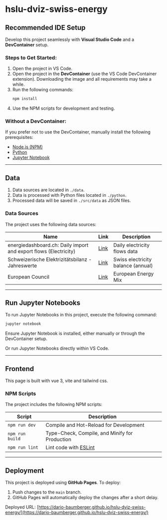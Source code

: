 # hslu-dviz-swiss-energy

## Recommended IDE Setup

Develop this project seamlessly with **Visual Studio Code** and a **DevContainer** setup.

### Steps to Get Started:

1. Open the project in VS Code.
2. Open the project in the **DevContainer** (use the VS Code DevContainer extension). Downloading the image and all requirements may take a while.
3. Run the following commands:
   ```bash
   npm install
   ```
4. Use the NPM scripts for development and testing.

### Without a DevContainer:

If you prefer not to use the DevContainer, manually install the following prerequisites:

- [Node.js (NPM)](https://nodejs.org/)
- [Python](https://www.python.org/)
- [Jupyter Notebook](https://jupyter.org/install)

---

## Data

1. Data sources are located in `./data`.
2. Data is processed with Python files located in `./python`.
3. Processed data will be saved in `./src/data` as JSON files.

### Data Sources

The project uses the following data sources:

| Name                                                             | Link                                                                                                           | Description                        |
| ---------------------------------------------------------------- | -------------------------------------------------------------------------------------------------------------- | ---------------------------------- |
| energiedashboard.ch: Daily import and export flows (Electricity) | [Link](https://opendata.swiss/de/dataset/energiedashboard-ch-tagliche-flusse-in-die-und-aus-der-schweiz-strom) | Daily electricity flows data       |
| Schweizerische Elektrizitätsbilanz - Jahreswerte                 | [Link](https://opendata.swiss/de/dataset/schweizerische-elektrizitatsbilanz-jahreswerte)                       | Swiss electricity balance (annual) |
| European Council                                                 | [Link](https://www.consilium.europa.eu/en/infographics/how-is-eu-electricity-produced-and-sold/)               | European Energy Mix                |

---

## Run Jupyter Notebooks

To run Jupyter Notebooks in this project, execute the following command:

```bash
jupyter notebook
```

Ensure Jupyter Notebook is installed, either manually or through the DevContainer setup.

Or run Jupyter Notebooks directly within VS Code.

---

## Frontend

This page is built with vue 3, vite and tailwind css.

### NPM Scripts

The project includes the following NPM scripts:

| Script          | Description                                    |
| --------------- | ---------------------------------------------- |
| `npm run dev`   | Compile and Hot-Reload for Development         |
| `npm run build` | Type-Check, Compile, and Minify for Production |
| `npm run lint`  | Lint code with [ESLint](https://eslint.org/)   |

---

## Deployment

This project is deployed using **GitHub Pages**. To deploy:

1. Push changes to the `main` branch.
2. GitHub Pages will automatically deploy the changes after a short delay.

Deployed URL: [https://dario-baumberger.github.io/hslu-dviz-swiss-energy/](https://dario-baumberger.github.io/hslu-dviz-swiss-energy/)
